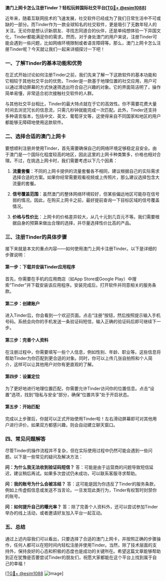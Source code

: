 **澳门上网卡怎么注册Tinder？轻松玩转国际社交平台[[TG💪+ @esim1088](https://t.me/s/esim1088)]**

近年来，随着互联网技术的飞速发展，社交软件已经成为了我们日常生活中不可或缺的一部分。而Tinder作为一款全球知名的社交软件，更是吸引了无数年轻人的关注。无论你是想认识新朋友、寻找志同道合的伙伴，还是单纯想体验一下异国文化，Tinder都能满足你的需求。然而，对于身处澳门的用户来说，注册Tinder可能会遇到一些问题，比如网络环境限制或者语言障碍等。那么，澳门上网卡怎么注册Tinder呢？今天就让我们一起来详细探讨一下吧！

### **一、了解Tinder的基本功能和优势**

在正式开始讨论如何注册Tinder之前，我们先来了解一下这款软件的基本功能和它相较于其他社交平台的优势。Tinder是一款基于地理位置的社交应用，用户可以通过滑动屏幕的方式快速筛选出符合自己兴趣的对象。它的界面简洁明了，操作简单易懂，非常适合初次接触社交软件的人群。

与其他社交平台相比，Tinder的最大特点就在于它的高效性。你不需要花费大量时间去浏览冗长的信息流，只需几秒钟就能完成一次匹配。此外，Tinder还支持多种语言版本，包括中文、英文、葡萄牙文等，这使得来自不同国家和地区的用户都能够无障碍地使用这款软件。

### **二、选择合适的澳门上网卡**

要想顺利注册并使用Tinder，首先需要确保自己的网络环境足够稳定且安全。由于澳门是一个国际化程度较高的地区，因此这里的上网卡种类繁多，价格也相对合理。不过，在挑选上网卡时，我们需要考虑以下几个因素：

1. **流量套餐**：不同的上网卡提供的流量套餐各不相同，建议根据自己的实际需求选择合适的方案。如果你经常需要观看视频或上传照片，那么建议选择包含大流量的套餐。
   
2. **信号覆盖范围**：虽然澳门的整体网络环境较好，但某些偏远地区可能存在信号弱的情况。因此，在购买上网卡之前，最好提前查询一下目标区域的信号覆盖情况。

3. **价格与性价比**：上网卡的价格差异较大，从几十元到几百元不等。我们需要根据自身的预算来做出合理的选择，并尽量选择性价比高的产品。

### **三、注册Tinder的具体步骤**

接下来就是本文的重点内容——如何使用澳门上网卡注册Tinder。以下是详细的步骤说明：

#### **第一步：下载并安装Tinder应用程序**

首先，你需要在手机的应用商店（如App Store或Google Play）中搜索“Tinder”并下载安装该应用程序。安装完成后，打开软件并同意相关的服务条款。

#### **第二步：创建账户**

进入Tinder后，你会看到一个欢迎页面。点击“注册”按钮，然后按照提示输入手机号码。系统会向你的手机发送一条验证码短信，输入正确的验证码后即可继续下一步。

#### **第三步：完善个人资料**

在注册过程中，你需要填写一些个人信息，例如性别、年龄、职业等。这些信息将帮助Tinder为你匹配到更合适的对象。同时，你可以上传几张自拍照和个人简介，这样可以让其他用户对你有更直观的了解。

#### **第四步：设置定位**

为了更好地进行地理位置匹配，你需要允许Tinder访问你的位置信息。点击“设置”选项，找到“隐私与安全”部分，确保“位置共享”处于开启状态。

#### **第五步：开始匹配**

完成以上步骤后，你就可以正式开始使用Tinder啦！左右滑动屏幕即可对其他用户进行评价，如果双方都感兴趣，则会自动建立聊天窗口。

### **四、常见问题解答**

尽管Tinder的操作流程并不复杂，但在实际使用过程中仍然可能会遇到一些问题。以下是一些常见的疑问及解决方法：

**问：为什么我无法收到验证码短信？**
答：可能是由于运营商的问题导致短信延迟，建议稍后再试。如果多次尝试仍未成功，可以联系客服寻求帮助。

**问：我的账号为什么会被冻结？**
答：这可能是因为你违反了Tinder的服务条款，例如上传虚假信息或发送不当言论。一旦发现此类行为，Tinder有权暂时封禁你的账号。

**问：如何提升自己的曝光率？**
答：除了完善个人资料外，还可以尝试参加Tinder举办的线上活动，或者邀请好友加入平台一起互动。

### **五、总结**

通过上述内容我们可以看出，只要选择了合适的澳门上网卡，并按照正确的步骤操作，任何人都可以在短时间内轻松注册并使用Tinder。当然，除了技术层面的支持外，保持良好的心态和积极的态度也是成功的关键所在。希望这篇文章能够帮助到正在犹豫是否要尝试Tinder的朋友们，祝愿大家都能在这个平台上找到属于自己的幸福！

[[TG💪+ @esim1088](https://t.me/s/esim1088) ![Image](https://i.postimg.cc/4NQfJmqS/Snipaste-2025-05-13-00-14-12.png)]